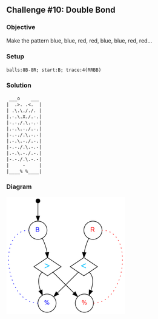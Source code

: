 ## Challenge #10: Double Bond

### Objective

Make the pattern blue, blue, red, red, blue, blue, red, red…

### Setup

`balls:8B-8R; start:B; trace:4(RRBB)`

### Solution

	 ___o    ___
	|  .>. .<.  |
	| .\.\././. |
	|.-.\.X./.-.|
	|-.-./.\.-.-|
	|.-.\.-./.-.|
	|-.-./.\.-.-|
	|.-.\.-./.-.|
	|-.-./.\.-.-|
	|.-.\.-./.-.|
	|-.-./.\.-.-|
	|     -     |
	|____% %____|

### Diagram

![Puzzle #10](../graph/img/puzzle10.png)

